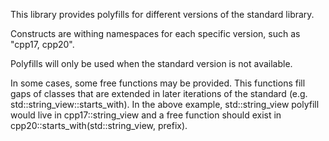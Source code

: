 This library provides polyfills for different versions of the standard library.

Constructs are withing namespaces for each specific version, such as "cpp17, cpp20".

Polyfills will only be used when the standard version is not available.

In some cases, some free functions may be provided. This functions fill gaps of classes
that are extended in later iterations of the standard (e.g. std::string_view::starts_with).
In the above example, std::string_view polyfill would live in cpp17::string_view and a free
function should exist in cpp20::starts_with(std::string_view, prefix).
